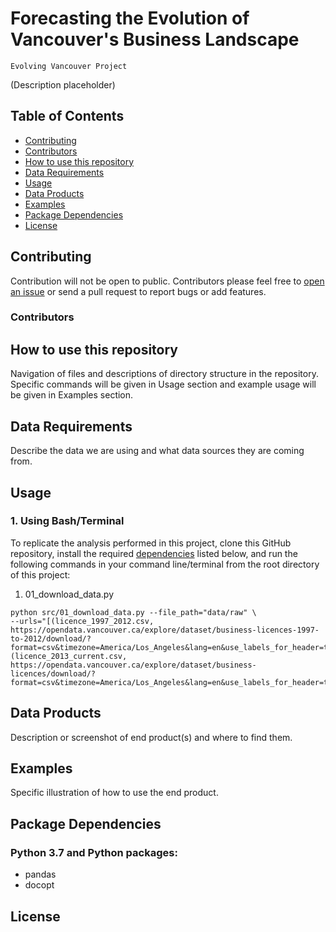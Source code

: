 # Forecasting the Evolution of Vancouver's Business Landscape

`Evolving Vancouver Project`

(Description placeholder)

## Table of Contents
- [Contributing](#contributing)
- [Contributors](#Contributors)
- [How to use this repository](#how-to-use-this-repository)
- [Data Requirements](#data-requirements)
- [Usage](#usage)
- [Data Products](#data-products)
- [Examples](#examples)
- [Package Dependencies](#package-dependencies)
- [License](#license)

## Contributing

Contribution will not be open to public. Contributors please feel free to [open an issue](https://github.com/deetken/evan/issues/new) or send a pull request to report bugs or add features.

### Contributors

## How to use this repository

Navigation of files and descriptions of directory structure in the repository. Specific commands will be given in Usage section and example usage will be given in Examples section. 

## Data Requirements

Describe the data we are using and what data sources they are coming from.

## Usage
### 1. Using Bash/Terminal 

To replicate the analysis performed in this project, clone this GitHub repository, install the required [dependencies](#package-dependencies) listed below, and run the following commands in your command line/terminal from the root directory of this project:

1. 01_download_data.py
```
python src/01_download_data.py --file_path="data/raw" \
--urls="[(licence_1997_2012.csv, https://opendata.vancouver.ca/explore/dataset/business-licences-1997-to-2012/download/?format=csv&timezone=America/Los_Angeles&lang=en&use_labels_for_header=true&csv_separator=%3B),(licence_2013_current.csv, https://opendata.vancouver.ca/explore/dataset/business-licences/download/?format=csv&timezone=America/Los_Angeles&lang=en&use_labels_for_header=true&csv_separator=%3B)]"

```

## Data Products

Description or screenshot of end product(s) and where to find them.

## Examples

Specific illustration of how to use the end product.

## Package Dependencies
### Python 3.7 and Python packages:

- pandas 
- docopt 

## License